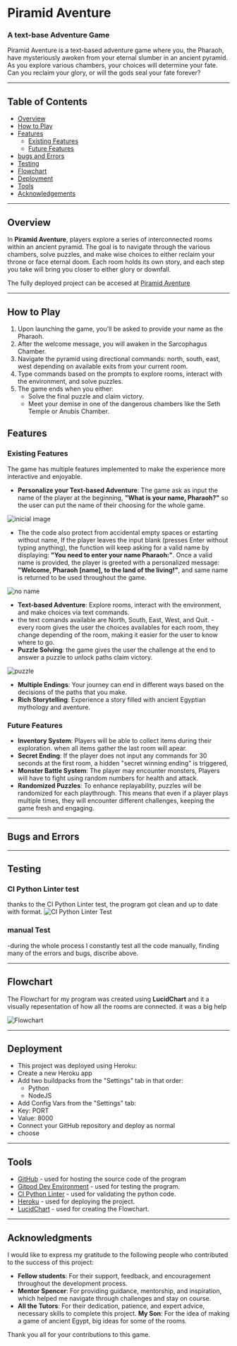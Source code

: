 # Piramid Aventure 

### A text-base Adventure Game

Piramid Aventure is a text-based adventure game where you, the Pharaoh, have 
mysteriously awoken from your eternal slumber in an ancient pyramid. As you 
explore various chambers, your choices will determine your fate. Can you 
reclaim your glory, or will the gods seal your fate forever?



---

## Table of Contents

- [Overview](#overview)
- [How to Play](#how-to-play)
- [Features](#features)
    - [Existing Features](#existing-features)
    - [Future Features](#future-features)
- [bugs and Errors](#bugs-and-erros)
- [Testing](#testing)
- [Flowchart](#flowchart)
- [Deployment](#deployment)
- [Tools](#tools)
- [Acknowledgements](#acknowledgements)




---

## Overview
In **Piramid Aventure**, players explore a series of interconnected rooms
within an ancient pyramid. The goal is to navigate through the various
chambers, solve puzzles, and make wise choices to either reclaim your throne
or face eternal doom. Each room holds its own story, and each step you take
will bring you closer to either glory or downfall.

The fully deployed project can be accesed at 
[Piramid Aventure](https://piramid-aventure-6e77b696f9e3.herokuapp.com/)

---
## How to Play
1. Upon launching the game, you'll be asked to provide your name as the Pharaoh.
2. After the welcome message, you will awaken in the Sarcophagus Chamber.
3. Navigate the pyramid using directional commands: north, south, east, west
   depending on available exits from your current room.
4. Type commands based on the prompts to explore rooms, interact with
   the environment, and solve puzzles.
5. The game ends when you either:
   - Solve the final puzzle and claim victory.
   - Meet your demise in one of the dangerous chambers like the Seth
     Temple or Anubis Chamber.

## Features

### Existing Features

The game has multiple features implemented  to make the experience more 
interactive and enjoyable.
- **Personalize your Text-based Adventure**: The game ask as input the name 
of the player at the beginning, **"What is your name, Pharaoh?"** so the user 
can put the name of their choosing for the whole game.

![inicial image](./readme-images/add-name.png)

- The the code also protect from accidental empty 
spaces or estarting without name, If the player leaves the input blank 
(presses Enter without typing anything), the function will keep asking for a 
valid name by displaying: **"You need to enter your name Pharaoh:"**. 
Once a valid name is provided, the player is greeted with a personalized 
message: **"Welcome, Pharaoh [name], to the land of the living!"**, and same 
name is returned to be used throughout the game.

![no name](./readme-images/not-name.png)

- **Text-based Adventure**: Explore rooms, interact with the environment, 
and make choices via text commands.
- the text comands available are North, South, East, West, and Quit.
-every room gives the user the choices availables for each room, they change 
depending of the room, making it easier for the user to know where to go.
- **Puzzle Solving**: the game gives the user the challenge at the end to 
answer a puzzle to unlock paths claim victory.

![puzzle](./readme-images/end.png)

- **Multiple Endings**: Your journey can end in different ways based on the 
decisions of the paths that you make.
- **Rich Storytelling**: Experience a story filled with ancient Egyptian 
mythology and aventure.

### Future Features

- **Inventory System**: Players will be able to collect items during their 
 exploration. when all items gather the last room will apear.
- **Secret Ending**: If the player does not input any commands for 30 seconds 
at the first room, a hidden "secret winning ending" is triggered,
- **Monster Battle System**: The player may encounter monsters,  Players will 
have to fight using random numbers for health and attack.
- **Randomized Puzzles**: To enhance replayability, puzzles will be randomized 
for each playthrough. This means that even if a player plays multiple times, 
they will encounter different challenges, keeping the game fresh and engaging.

---

## Bugs and Errors




---

## Testing

### CI Python Linter test
thanks to the CI Python Linter test, the program got clean and up to date with
format.
![CI Python Linter Test](./readme-images/ci-python-linter.png)

### manual Test
-during the whole process I constantly test all the code manually, finding
many of the errors and bugs, discribe above. 


---

## Flowchart

The Flowchart for my program was created using <b>LucidChart</b> and it
a visually repesentation of how all the rooms are connected. it was a big help 


 ![Flowchart](./readme-images/diagram-piramid.png)



---


## Deployment

- This project was deployed using Heroku:
- Create a new Heroku app
- Add two buildpacks from the "Settings" tab in that order:
   - Python
   - NodeJS
- Add Config Vars from the "Settings" tab:
- Key: PORT
- Value: 8000
- Connect your GitHub repository and deploy as normal
- choose 

---

## Tools

- [GitHub](https://github.com/) - used for hosting the source 
  code of the program
- [Gitpod Dev Environment](https://gitpod.io/) - used for testing the program.
- [CI Python Linter](https://pep8ci.herokuapp.com/) - 
  used for validating the python code.
- [Heroku](https://dashboard.heroku.com/) - used for deploying the project.
- [LucidChart](https://www.lucidchart.com/) - used for creating the Flowchart.

---

## Acknowledgments

I would like to express my  gratitude to the following people who 
contributed to the success of this project:

- **Fellow students**: For their support, feedback, and encouragement 
   throughout the development process.
- **Mentor Spencer**: For providing guidance, mentorship, and inspiration, 
   which helped me navigate through challenges and stay on course.
- **All the Tutors**: For their dedication, patience, and expert advice, 
necessary skills to complete this project.
**My Son**: For the idea of making a game of ancient Egypt, big ideas for 
some of the rooms.

Thank you all for your contributions to this game.